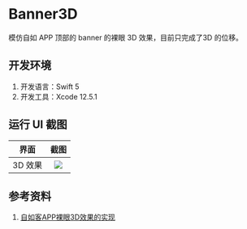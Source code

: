 # Banner3D

模仿自如 APP 顶部的 banner 的裸眼 3D 效果，目前只完成了3D 的位移。

## 开发环境

1. 开发语言：Swift 5
1. 开发工具：Xcode 12.5.1


## 运行 UI 截图

| 界面 | 截图 |
| :---: | :---: |
| 3D 效果 | ![](Images/main.gif) | 


## 参考资料

1. [自如客APP裸眼3D效果的实现](https://juejin.cn/post/6989227733410644005)
